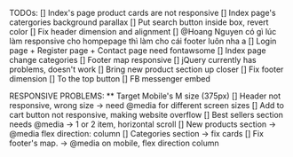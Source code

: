TODOs:
[] Index's page product cards are not responsive
[] Index page's catergories background parallax
[] Put search button inside box, revert color
[] Fix header dimension and alignment
[] @Hoang Nguyen có gì lúc làm responsive cho hompepage thì làm cho cái footer luôn nha a
[] Login page + Register page + Contact page need fontawsome
[] Index page change categories
[] Footer map responsive
[] jQuery currently has problems, doesn't work
[] Bring new product section up closer
[] Fix footer dimension
[] To the top button
[] FB messenger embed


RESPONSIVE PROBLEMS:
** Target Mobile's M size (375px)
[] Header not responsive, wrong size -> need @media for different screen sizes
[] Add to cart button not responsive, making website overflow
[] Best sellers section needs @media -> 1 or 2 item, horizontal scroll
[] New products section -> @media flex direction: column
[] Categories section -> fix cards
[] Fix footer's map. -> @media on mobile, flex direction column